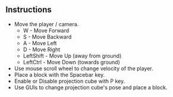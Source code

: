 ## Instructions

- Move the player / camera.
    - W - Move Forward
    - S - Move Backward
    - A - Move Left
    - D - Move Right
    - LeftShift - Move Up (away from ground)
    - LeftCtrl - Move Down (towards ground)
- Use mouse scroll wheel to change velocity of the player.
- Place a block with the Spacebar key.
- Enable or Disable projection cube with P key.
- Use GUIs to change projection cube's pose and place a block.

